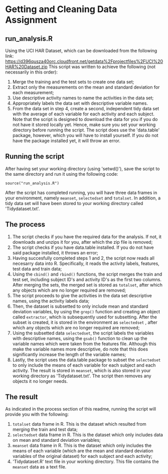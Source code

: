 # Getting and Cleaning Data Assignment 
## run_analysis.R 
Using the UCI HAR Dataset, which can be downloaded from the following link: 
https://d396qusza40orc.cloudfront.net/getdata%2Fprojectfiles%2FUCI%20HAR%20Dataset.zip 
This script was written to achieve the following (not necessarily in this order): 
1. Merge the training and the test sets to create one data set; 
2. Extract only the measurements on the mean and standard deviation for each measurement; 
3. Use descriptive activity names to name the activities in the data set; 
4. Appropriately labels the data set with descriptive variable names. 
5. From the data set in step 4, create a second, independent tidy data set with the average of each variable for each activity and each subject. 
Note that the script is designed to download the data for you if you do not have it stored locally yet. Hence, make sure you set your working directory before running the script. The script does use the 'data.table' package, however, which you will have to install yourself. If you do not have the package installed yet, it will throw an error. 
## Running the script 
After having set your working directory (using 'setwd()'), save the script to the same directory and run it using the following code:
```
source("run_analysis.R")
``` 
After the script has completed running, you will have three data frames in your environment, namely `meanset`, `selectedset` and `totalset`. In addition, a tidy data set will have been stored to your working directory called 'Tidydataset.txt'. 
## The process 
1. The script checks if you have the required data for the analysis. If not, it downloads and unzips it for you, after which the zip file is removed; 
2. The script checks if you have data.table installed. If you do not have said package installed, it throws an error; 
3. Having succesfully completed steps 1 and 2, the script now reads all necesarry data into R. Specifically, it reads the activity labels, features, test data and train data; 
4. Using the `cbind()` and `rbind()` functions, the script merges the train and test set, including subject ID's and activity ID's as the first two columns. After merging the sets, the merged set is stored as `totalset`, after which any objects which are no longer required are removed; 
5. The script proceeds to give the activities in the data set descriptive names, using the activity labels data; 
6. Then, the dataset is subsetted to only include mean and standard deviation variables, by using the `grep()` function and creating an object called `extractor`, which is subsequently used for subsetting. After the subset is created, it is stored in the environment as `selectedset`  , after which any objects which are no longer required are removed; 
7. Using the subsetted data `selectedset`, the script labels the variables with descriptive names, using the `gsub()` function to clean up the variable names which were taken from the features file. Although this make the variable names more descriptive, do note that this does significantly increase the length of the variable names; 
8. Lastly, the script uses the data.table package to subset the `selectedset` to only include the means of each variable for each subject and each activity. The result is stored in `meanset`, which is also stored in your working directory as 'Tidydataset.txt'. The script then removes any objects it no longer needs. 
## The result 
As indicated in the process section of this readme, running the script will provide you with the following: 
1. `totalset` data frame in R. This is the dataset which resulted from merging the train and test data; 
2. `selectedset` data frame in R. This is the dataset which only includes data on mean and standard deviation variables; 
3. `meanset` data frame in R. This is the dataset which only includes the means of each variable (which are the mean and standard deviation variables of the original dataset) for each subject and each activity; 
4. 'Tidydataset.R' text file in your working directory. This file contains the `meanset` data as a text file.